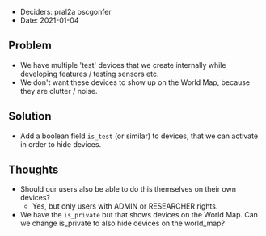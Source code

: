 - Deciders: pral2a oscgonfer
- Date: 2021-01-04

## Problem

- We have multiple 'test' devices that we create internally while developing features / testing sensors etc.
- We don't want these devices to show up on the World Map, because they are clutter / noise.

## Solution

- Add a boolean field `is_test` (or similar) to devices, that we can activate in order to hide devices.


## Thoughts

- Should our users also be able to do this themselves on their own devices?
   - Yes, but only users with ADMIN or RESEARCHER rights.
- We have the `is_private` but that shows devices on the World Map. Can we change is_private to also hide devices on the world_map?
